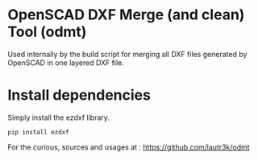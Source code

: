 # OpenSCAD DXF Merge (and clean) Tool (odmt)
Used internally by the build script for merging all DXF files generated by OpenSCAD in one layered DXF file.

# Install dependencies
Simply install the ezdxf library.
```
pip install ezdxf
```

For the curious, sources and usages at : https://github.com/lautr3k/odmt
